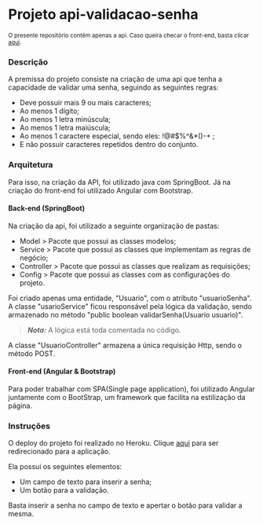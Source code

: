 <h1>Projeto api-validacao-senha</h1>
<small>O presente repositório contém apenas a api. Caso queira checar o front-end, basta clicar <a
    href="https://github.com/reisritter/app-validacao/tree/master">aqui</a>.</small>
<h3>Descrição</h3>
<p>A premissa do projeto consiste na criação de uma api que tenha a capacidade de validar uma senha, seguindo as
  seguintes regras:</p>
<ul>
  <li>Deve possuir mais 9 ou mais caracteres;</li>
  <li>Ao menos 1 dígito;</li>
  <li>Ao menos 1 letra minúscula;</li>
  <li>Ao menos 1 letra maiúscula;</li>
  <li>Ao menos 1 caractere especial, sendo eles: !@#$%^&*()-+ ;</li>
  <li>E não possuir caracteres repetidos dentro do conjunto.</li>
</ul>
<h3>Arquitetura</h3>
<p>Para isso, na criação da API, foi utilizado java com SpringBoot. Já na criação do front-end foi utilizado Angular com
  Bootstrap.</p>
<h4>Back-end (SpringBoot)</h4>
<p>Na criação da api, foi utilizado a seguinte organização de pastas:</p>
<ul>
  <li>Model > Pacote que possui as classes modelos;</li>
  <li>Service > Pacote que possui as classes que implementam as regras de negócio;</li>
  <li>Controller > Pacote que possui as classes que realizam as requisições;</li>
  <li>Config > Pacote que possui as classes com as configurações do projeto.</li>
</ul>
<p>Foi criado apenas uma entidade, "Usuario", com o atributo "usuarioSenha". A classe "usarioService" ficou responsável pela lógica da validação, sendo armazenado no método "public boolean validarSenha(Usuario usuario)".</p>
<blockquote>
  <p><strong><em>Nota:</em></strong> A lógica está toda comentada no código.</p>
</blockquote>
<p>A classe "UsuarioController" armazena a única requisição Http, sendo o método POST.</p>
<h4>Front-end (Angular & Bootstrap)</h4>
<p>Para poder trabalhar com SPA(Single page application), foi utilizado Angular juntamente com o BootStrap, um framework que facilita na estilização da página.</p>
<p></p>
<h3>Instruções</h3>
<p>O deploy do projeto foi realizado no Heroku. Clique <a href="https://app-validacao-senha.herokuapp.com/">aqui</a> para ser redirecionado para a aplicação.</p>
<p>Ela possui os seguintes elementos:</p>
<ul>
  <li>Um campo de texto para inserir a senha;</li>
  <li>Um botão para a validação.</li>
</ul>
<p>Basta inserir a senha no campo de texto e apertar o botão para validar a mesma.</p>